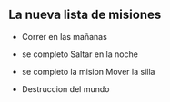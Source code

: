 ## La nueva lista de misiones

* Correr en las mañanas
* se completo Saltar en la noche
* se completo la mision Mover la silla

* Destruccion del mundo


